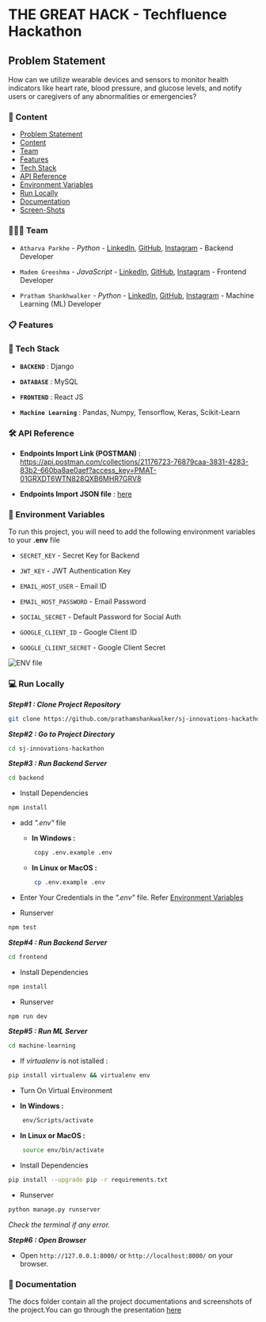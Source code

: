 
# THE GREAT HACK - Techfluence Hackathon

## Problem Statement

How can we utilize wearable devices and sensors to monitor health indicators like heart rate, blood pressure, and glucose levels, and notify users or caregivers of any abnormalities or emergencies?

### 🔗 Content

- [Problem Statement](#problem-statement)
- [Content](#-content)
- [Team](#-team)
- [Features](#-features)
- [Tech Stack](#-tech-stack)
- [API Reference](#-api-reference)
- [Environment Variables](#-environment-variables)
- [Run Locally](#-run-locally)
- [Documentation](#-documentation)
- [Screen-Shots](#-screen-shots)

### 👨‍👦‍👦 Team

- `Atharva Parkhe` -  *Python* -   [LinkedIn](https://www.linkedin.com/in/atharva-parkhe-3283b2202/), [GitHub](https://github.com/atharvparkhe), [Instagram](https://www.instagram.com/atharvparkhe/) - Backend Developer

- `Madem Greeshma` -  *JavaScript* - [LinkedIn](https://www.linkedin.com/in/m-greeshma/), [GitHub](https://github.com/Greeshma2903), [Instagram](https://www.instagram.com/prathamshankwalker/)  -  Frontend Developer

- `Pratham Shankhwalker` -  *Python* - [LinkedIn](https://www.linkedin.com/in/pratham-shankwalker-ab2899205/), [GitHub](https://github.com/prathamshankwalker), [Instagram](https://www.instagram.com/prathamshankwalker/)  -  Machine Learning (ML) Developer


### 📋 Features

<!-- - **Resource Projection :** The admin should be able to add hrs for Resources wrt to project - So each resource will have multiple projects assigned to them in a particular week and that will have the hrs - There should be a tracking of which admin has made which changes in the system.

- **Leave Management :** Here the admin should be able to add leaves (half or full day) or holiday for the resources on a day to day basis - Once a leave is marked the capacity of the member should be reduced accordingly - There should be an interface where the admin can visualise the entire team's availability. -->


### 🧰 Tech Stack

- **`BACKEND`** : Django

- **`DATABASE`** : MySQL

- **`FRONTEND`** : React JS

- **`Machine Learning`** : Pandas, Numpy, Tensorflow, Keras, Scikit-Learn


### 🛠 API Reference

- **Endpoints Import Link (POSTMAN)** : https://api.postman.com/collections/21176723-76879caa-3831-4283-83b2-660ba8ae0aef?access_key=PMAT-01GRXDT6WTN828QXB6MHR7GRV8

- **Endpoints Import JSON file** : [here](docs/endpoints.json)


### 🔐 Environment Variables

To run this project, you will need to add the following environment variables to your **.env** file

- `SECRET_KEY`  -  Secret Key for Backend

- `JWT_KEY`  -  JWT Authentication Key

- `EMAIL_HOST_USER`  -  Email ID

- `EMAIL_HOST_PASSWORD`  -  Email Password

- `SOCIAL_SECRET`  -  Default Password for Social Auth

- `GOOGLE_CLIENT_ID`  -  Google Client ID

- `GOOGLE_CLIENT_SECRET`  -  Google Client Secret

![ENV file](docs/env.png)


### 💻 Run Locally

***Step#1 : Clone Project Repository***

```bash
git clone https://github.com/prathamshankwalker/sj-innovations-hackathon.git
```
***Step#2 : Go to Project Directory***

```bash
cd sj-innovations-hackathon
```

***Step#3 : Run Backend Server***

```bash
cd backend
```
- Install Dependencies
```bash
npm install
```

- add *".env"* file
    - **In Windows :**
    ```bash
        copy .env.example .env
    ```
    - **In Linux or MacOS :**
    ```bash
        cp .env.example .env
    ```
- Enter Your Credentials in the *".env"* file. Refer [Environment Variables](#-environment-variables)

- Runserver
```bash
npm test
```

***Step#4 : Run Backend Server***

```bash
cd frontend
```
- Install Dependencies
```bash
npm install
```
- Runserver
```bash
npm run dev
```

***Step#5 : Run ML Server***

```bash
cd machine-learning
```

- If *virtualenv* is not istalled :
```bash
pip install virtualenv && virtualenv env
```

- Turn On Virtual Environment

- **In Windows :**
```bash
    env/Scripts/activate
```
- **In Linux or MacOS :**
```bash
    source env/bin/activate
```

- Install Dependencies

```bash
pip install --upgrade pip -r requirements.txt
```

- Runserver

```bash
python manage.py runserver
```

*Check the terminal if any error.*

***Step#6 : Open Browser***

- Open `http://127.0.0.1:8000/` or `http://localhost:8000/` on your browser.


### 📄 Documentation

The docs folder contain all the project documentations and screenshots of the project.You can go through the presentation [here](docs/project-report.pdf)
